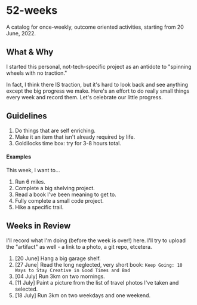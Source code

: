 # 52-weeks
A catalog for once-weekly, outcome oriented activities, starting from 20 June, 2022.

## What & Why

I started this personal, not-tech-specific project as an antidote to "spinning wheels with no traction."

In fact, I think there IS traction, but it's hard to look back and see anything except the big progress we make. Here's an effort to do really small things every week and record them.
Let's celebrate our little progress. 

## Guidelines

1. Do things that are self enriching.
2. Make it an item that isn't already required by life.
3. Goldilocks time box: try for 3-8 hours total.

#### Examples

This week, I want to...

1. Run 6 miles.
2. Complete a big shelving project.
3. Read a book I've been meaning to get to.
4. Fully complete a small code project.
5. Hike a specific trail.

## Weeks in Review

I'll record what I'm doing (before the week is over!) here. I'll try to upload the "artifact" as well - a link to a photo, a git repo, etcetera.

1. [20 June] Hang a big garage shelf.
2. [27 June] Read the long neglected, very short book: `Keep Going: 10 Ways to Stay Creative in Good Times and Bad`
3. [04 July] Run 3km on two mornings. 
4. [11 July] Paint a picture from the list of travel photos I've taken and selected.
5. [18 July] Run 3km on two weekdays and one weekend.
